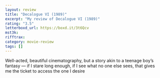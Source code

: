 ```yaml
---
layout: review
title: "Decalogue VI (1989)"
excerpt: "My review of Decalogue VI (1989)"
rating: "3.5"
letterboxd_url: https://boxd.it/3t6Qcv
mst3k:
rifftrax:
category: movie-review
tags: []
---
```


Well-acted, beautiful cinematography, but a story akin to a teenage boy’s fantasy — if I stare long enough, if I see what no one else sees, that gives me the ticket to access the one I desire
